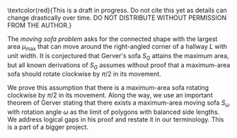 \textcolor{red}{This is a draft in progress. Do not cite this yet as details can change drastically over time. DO NOT DISTRIBUTE WITHOUT PERMISSION FROM THE AUTHOR.}

The _moving sofa problem_ asks for the connected shape with the largest area $\mu_{\text{max}}$ that can move around the right-angled corner of a hallway $L$ with unit width. It is conjectured that Gerver's sofa $S_G$ attains the maximum area, but all known derivations of $S_G$ assumes without proof that a maximum-area sofa should rotate clockwise by $\pi/2$ in its movement.

We prove this assumption that there is a maximum-area sofa rotating clockwise by $\pi/2$ in its movement. Along the way, we use an important theorem of Gerver stating that there exists a maximum-area moving sofa $S_{\omega}$ with rotation angle $\omega$ as the limit of polygons with balanced side lengths. We address logical gaps in his proof and restate it in our terminology. This is a part of a bigger project.